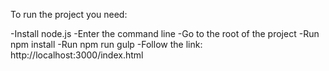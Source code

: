 

To run the project you need:

-Install node.js
-Enter the command line
-Go to the root of the project
-Run npm install
-Run npm run gulp
-Follow the link: http://localhost:3000/index.html



